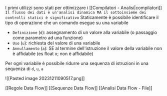 I primi utilizzi sono stati per ottimizzare i [[Compilatori - Analisi|compilatori]]
`Il flusso dei dati è un'analisi dinamica MA il sottoinsieme dei controlli statici è significativo`
Staticamente è possibile identificare il tipo di operazione che un comando esegue su una variabile
- `Definizione` (`d`): assegnamento di un valore alla variabile (o passaggio come parametro ad una funzione)
- `Uso` (`u`): richiesta del valore di una variabile
- `Annullamento` (`a`): SE al termine dell'istruzione il valore della variabile non è affidabile (es float x; non è affidabile)

Per ogni variabile è possibile ridurre una sequenza di istruzioni in una sequenza di `d`, `u`, `a`

![[Pasted image 20231211090517.png]]

[[Regole Data Flow]]
[[Sequenze Data Flow]]
[[Analisi Data Flow - File]]